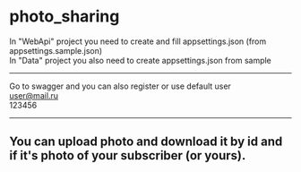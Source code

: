 # photo_sharing

In "WebApi" project you need to create and fill appsettings.json (from appsettings.sample.json)   
In "Data" project you also need to create appsettings.json from sample

---
Go to swagger and you can also register or use default user   
user@mail.ru   
123456   

---
You can upload photo and download it by id and if it's photo of your subscriber (or yours).   
---
